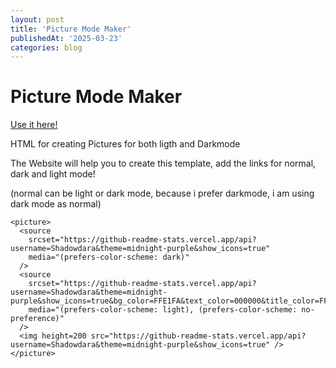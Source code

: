 ```yaml
---
layout: post
title: 'Picture Mode Maker'
publishedAt: '2025-03-23'
categories: blog
---
```

# Picture Mode Maker

[Use it here!](../../../../html/picture-mode-maker/)

HTML for creating Pictures for both ligth and Darkmode

The Website will help you to create this template, add the links for normal, dark and light mode!

(normal can be light or dark mode, because i prefer darkmode, i am using dark mode as normal)

```
<picture>
  <source
    srcset="https://github-readme-stats.vercel.app/api?username=Shadowdara&theme=midnight-purple&show_icons=true"
    media="(prefers-color-scheme: dark)"
  />
  <source
    srcset="https://github-readme-stats.vercel.app/api?username=Shadowdara&theme=midnight-purple&show_icons=true&bg_color=FFE1FA&text_color=000000&title_color=FF00D8"
    media="(prefers-color-scheme: light), (prefers-color-scheme: no-preference)"
  />
  <img height=200 src="https://github-readme-stats.vercel.app/api?username=Shadowdara&theme=midnight-purple&show_icons=true" />
</picture>
```
